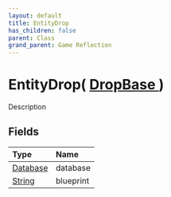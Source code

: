 ```yaml
---
layout: default
title: EntityDrop
has_children: false
parent: Class
grand_parent: Game Reflection
---
```

# EntityDrop( [ DropBase ](/riftbreaker-wiki/docs/game-reflection/classes/drop_base/) )
Description 

## Fields

| Type | Name |
|:----------|:--------------|
| [Database](/riftbreaker-wiki/docs/game-reflection/components/database/) | database |
| [String](/riftbreaker-wiki/docs/game-reflection/components/string/) | blueprint |

